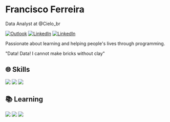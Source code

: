 # Francisco Ferreira

Data Analyst at @Cielo_br

[![Outlook](https://img.shields.io/badge/Microsoft_Outlook-0078D4?style=for-the-badge&logo=microsoft-outlook&logoColor=white)](mailto:franciscogabriel_07@outlook.com) [![LinkedIn](https://img.shields.io/badge/LinkedIn-0077B5?style=for-the-badge&logo=linkedin&logoColor=white)](https://www.linkedin.com/in/francisco-ferreira-4361b9177/) [![LinkedIn](https://img.shields.io/badge/Instagram-E4405F?style=for-the-badge&logo=instagram&logoColor=white)](https://www.instagram.com/chico_ferreiraa/)

Passionate about learning and helping people's lives through programming. 

"Data! Data! I cannot make bricks without clay"

## 🌐 Skills
<img src="https://img.shields.io/badge/Python-14354C?style=for-the-badge&logo=python&logoColor=white"/> <img src="https://img.shields.io/badge/Power_Apps-742774?style=for-the-badge&logo=Power-apps&logoColor=white"/> <img src="https://img.shields.io/badge/Power_BI-F2C811?style=for-the-badge&logo=Power-bi&logoColor=white"/>

## 📚 Learning
<img src="https://img.shields.io/badge/Production%20Engineering-%20-96f"/> <img src="https://img.shields.io/badge/Machine%20Learning-%20-blue"/> <img src="https://img.shields.io/badge/Data%20Science-%20-brightgreen"/>
